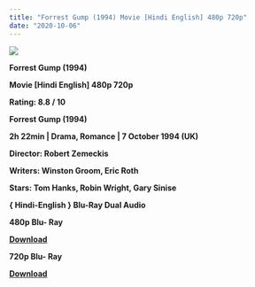 ```yaml
---
title: "Forrest Gump (1994) Movie [Hindi English] 480p 720p"
date: "2020-10-06"
---
```


[**![](https://1.bp.blogspot.com/-e6d6wdzqDgM/XuI_YEsEnUI/AAAAAAAADCQ/guO4ypC5SRsXYC0AxkmcV-lDsnNSeCoNgCLcBGAsYHQ/s1600/forrestmoviegump.jpg)**](https://1.bp.blogspot.com/-e6d6wdzqDgM/XuI_YEsEnUI/AAAAAAAADCQ/guO4ypC5SRsXYC0AxkmcV-lDsnNSeCoNgCLcBGAsYHQ/s1600/forrestmoviegump.jpg)

 **Forrest Gump (1994)**

**Movie \[Hindi English\] 480p 720p** 

**Rating: 8.8 / 10** 

**Forrest Gump (1994)**

**2h 22min | Drama, Romance | 7 October 1994 (UK)**

**Director: Robert Zemeckis**

**Writers: Winston Groom, Eric Roth**

**Stars: Tom Hanks, Robin Wright, Gary Sinise**

 **{ Hindi-English } Blu-Ray Dual Audio**

**480p Blu- Ray**

**[Download](https://links.265bkt.xyz/lxi9324228/)** 

**720p Blu- Ray**

[**Download**](https://links.265bkt.xyz/lxi9324226/)
